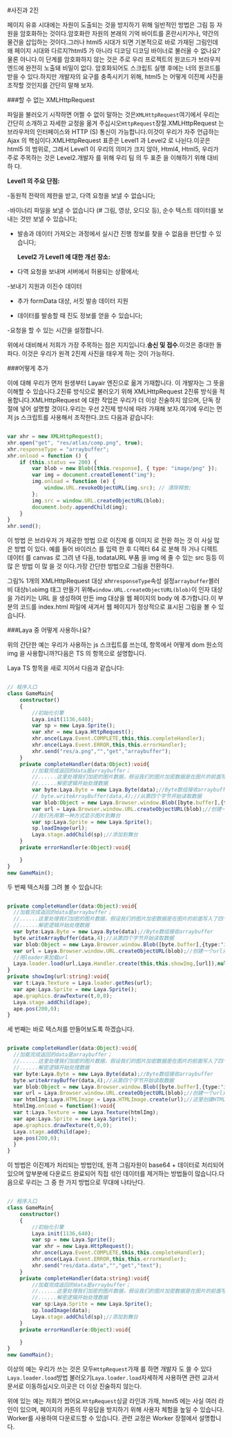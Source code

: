 #사진과 2진

페이지 유휴 시대에는 자원이 도출되는 것을 방지하기 위해 일반적인 방법은 그림 등 자원을 암호화하는 것이다.암호화란 자원의 본래의 기억 바이트를 혼란시키거나, 약간의 물건을 삽입하는 것이다.그러나 html5 시대가 되면 기본적으로 바로 가재된 그림인데 왜 페이지 시대와 다르지?html5 가 아니라 디코딩 디코딩 바이너로 불러올 수 없나요?물론 아니다.이 단계를 암호화하지 않는 것은 주로 우리 프로젝트의 원코드가 브라우저 엔드에 완전히 노출돼 비밀이 없다. 암호화되어도 스크립트 실행 후에는 너의 원코드를 받을 수 있다.하지만 개발자의 요구를 충족시키기 위해, html5 는 어떻게 이진제 사진을 조작할 것인지를 간단히 말해 보자.

###할 수 없는 XMLHttpRequest

파일을 불러오기 시작하면 어쩔 수 없이 말하는 것은`XMLHttpRequest`여기에서 우리는 간단히 소개하고 자세한 교정을 옮겨 주십시오`HttpRequest`장절.XMLHttpRequest 는 브라우저의 인터페이스와 HTTP (S) 통신이 가능합니다.이것이 우리가 자주 언급하는 Ajax 의 핵심이다.XMLHttpRequest 표준은 Level1 과 Level2 로 나뉜다.이곳은 html5 의 범위로, 그래서 Level1 이 우리의 의미가 크지 않아, Html4, Html5, 우리가 주로 주목하는 것은 Level2.개발자 를 위해 우리 팀 의 두 표준 을 이해하기 위해 대비 하 다.


 **Level1 의 주요 단점:**

-동원적 전략의 제한을 받고, 다역 요청을 보낼 수 없습니다;

-바이너리 파일을 보낼 수 없습니다 (# 그림, 영상, 오디오 등), 순수 텍스트 데이터를 보내는 것만 보낼 수 있습니다;

- 발송과 데이터 가져오는 과정에서 실시간 진행 정보를 찾을 수 없음을 판단할 수 있습니다;


  **Level2 가 Level1 에 대한 개선 장소:**

- 다역 요청을 보내며 서버에서 허용되는 상황에서;

-보내기 지원과 이진수 데이터

- 추가 formData 대상, 서킷 발송 데이터 지원

- 데이터를 발송할 때 진도 정보를 얻을 수 있습니다;

-요청을 할 수 있는 시간을 설정합니다.

위에서 대비해서 저희가 가장 주목하는 점은 지지입니다.**송신 및 접수**.이것은 중대한 돌파다. 이것은 우리가 원격 2진제 사진을 태우게 하는 것이 가능하다.

###어떻게 추가

이에 대해 우리가 먼저 원생부터 Layair 엔진으로 옮겨 가재합니다. 이 개발자는 그 뜻을 이해할 수 있습니다.2진류 방식으로 불러오기 위해 XMLHttpRequest 2진류 방식을 적용합니다.XMLHttpRequest 에 대한 작업은 우리가 더 이상 진술하지 않으며, 단독 장절에 넣어 설명할 것이다.우리는 우선 2진제 방식에 따라 가재해 보자.여기에 우리는 먼저 js 스크립트를 사용해서 조작한다.코드 다음과 같습니다:


```javascript

var xhr = new XMLHttpRequest();
xhr.open("get", "res/atlas/comp.png", true);
xhr.responseType = "arraybuffer";
xhr.onload = function () {
    if (this.status == 200) {
        var blob = new Blob([this.response], { type: "image/png" });
        var img = document.createElement("img");
        img.onload = function (e) {
            window.URL.revokeObjectURL(img.src); // 清除释放;
        };
        img.src = window.URL.createObjectURL(blob);
        document.body.appendChild(img);
    }
}
xhr.send();
```


이 방법 은 브라우저 가 제공한 방법 으로 이진제 를 이미지 로 전환 하는 것 이 사실 많은 방법 이 있다. 예를 들어 바이러스 를 입력 한 후 디렉터 64 로 분해 하 거나 디렉트 데이터 를 canvas 로 그려 낸 다음, todataURL 부품 을 img 에 줄 수 있는 src 등등 이 많 은 방법 이 많 을 것 이다.가장 간단한 방법으로 그림을 전환하다.

그림% 1개의 XMLHttpRequest 대상 xhr`responseType`속성 설정`arraybuffer`블러비 대상`blob`img 태그 만들기 위해`window.URL.createObjectURL(blob)`이 인자 대상을 가리키는 URL 을 생성하여 만든 img 대상을 웹 페이지의 body 에 추가합니다.이 부분의 코드를 index.html 파일에 새겨서 웹 페이지가 정상적으로 표시된 그림을 볼 수 있습니다.

###Laya 중 어떻게 사용하나요?

위의 간단한 예는 우리가 사용하는 js 스크립트를 쓰는데, 항목에서 어떻게 dom 원소의 img 을 사용합니까?다음은 TS 의 항목으로 설명합니다.

Laya TS 항목을 새로 지어서 다음과 같습니다:


```typescript

// 程序入口
class GameMain{
    constructor()
    {
        //初始化引擎
        Laya.init(1136,640);
        var sp = new Laya.Sprite();
        var xhr = new Laya.HttpRequest();
        xhr.once(Laya.Event.COMPLETE,this,this.completeHandler);
        xhr.once(Laya.Event.ERROR,this,this.errorHandler);
        xhr.send("res/a.png","","get","arraybuffer");
    }
    private completeHandler(data:Object):void{
        //加载完成返回的data是arraybuffer；
        //......这里处理我们加密的图片数据，假设我们的图片加密数据是在图片的前面写入了四个字节的数据
        //......解密逻辑开始处理数据
        var byte:Laya.Byte = new Laya.Byte(data);//Byte数组接收arraybuffer
        // byte.writeArrayBuffer(data,4);//从第四个字节开始读取数据
        var blob:Object = new Laya.Browser.window.Blob([byte.buffer],{type:"image/png"});
        var url = Laya.Browser.window.URL.createObjectURL(blob);//创建一个url对象；
        //我们先用第一种方式显示图片到舞台
        var sp:Laya.Sprite = new Laya.Sprite();
        sp.loadImage(url);
        Laya.stage.addChild(sp);//添加到舞台
    }
    private errorHandler(e:Object):void{

    }
}
new GameMain();
```


두 번째 텍스처를 그려 볼 수 있습니다:


```typescript

private completeHandler(data:Object):void{
  //加载完成返回的data是arraybuffer；
  //......这里处理我们加密的图片数据，假设我们的图片加密数据是在图片的前面写入了四个字节的数据
  //......解密逻辑开始处理数据
  var byte:Laya.Byte = new Laya.Byte(data);//Byte数组接收arraybuffer
  byte.writeArrayBuffer(data,4);//从第四个字节开始读取数据
  var blob:Object = new Laya.Browser.window.Blob([byte.buffer],{type:"image/png"});
  var url = Laya.Browser.window.URL.createObjectURL(blob);//创建一个url对象；
  //用loader来加载url
  Laya.loader.load(url,Laya.Handler.create(this,this.showImg,[url]),null,Laya.Loader.IMAGE);
}
private showImg(url:string):void{
  var t:Laya.Texture = Laya.loader.getRes(url);
  var ape:Laya.Sprite = new Laya.Sprite();
  ape.graphics.drawTexture(t,0,0);
  Laya.stage.addChild(ape);
  ape.pos(200,0);
}
```


세 번째는 바로 텍스처를 만들어보도록 하겠습니다.


```typescript

private completeHandler(data:Object):void{
  //加载完成返回的data是arraybuffer；
  //......这里处理我们加密的图片数据，假设我们的图片加密数据是在图片的前面写入了四个字节的数据
  //......解密逻辑开始处理数据
  var byte:Laya.Byte = new Laya.Byte(data);//Byte数组接收arraybuffer
  byte.writeArrayBuffer(data,4);//从第四个字节开始读取数据
  var blob:Object = new Laya.Browser.window.Blob([byte.buffer],{type:"image/png"});
  var url = Laya.Browser.window.URL.createObjectURL(blob);//创建一个url对象；
  var htmlImg:Laya.HTMLImage = Laya.HTMLImage.create(url);//这里创建HTMLImage 这里要用HTMLImage.create
  htmlImg.onload = function():void{
  var t:Laya.Texture = new Laya.Texture(htmlImg);
  var ape:Laya.Sprite = new Laya.Sprite();
  ape.graphics.drawTexture(t,0,0);
  Laya.stage.addChild(ape);
  ape.pos(200,0);
  }
}
```


이 방법은 이진제가 처리되는 방법인데, 원격 그림자원이 base64 + 데이터로 처리되어 있으며 앞부분에 다운로드 완료되어 직접 섞인 데이터를 제거하는 방법들이 많습니다.다음으로 우리는 그 중 한 가지 방법으로 무대에 나타난다.


```typescript

// 程序入口
class GameMain{
    constructor()
    {
        //初始化引擎
        Laya.init(1136,640);
        var sp = new Laya.Sprite();
        var xhr = new Laya.HttpRequest();
        xhr.once(Laya.Event.COMPLETE,this,this.completeHandler);
        xhr.once(Laya.Event.ERROR,this,this.errorHandler);
        xhr.send("res/data.data","","get","text");
    }
    private completeHandler(data:string):void{
        //加载完成返回的data是arraybuffer；
        //......这里处理我们加密的图片数据，假设我们的图片加密数据是在图片的前面写入了四个字节的数据
        //......解密逻辑开始处理数据
        var sp:Laya.Sprite = new Laya.Sprite();
        sp.loadImage(data);
        Laya.stage.addChild(sp);//添加到舞台
    }
    private errorHandler(e:Object):void{

    }
}
new GameMain();
```


이상의 예는 우리가 쓰는 것은 모두`HttpRequest`가재 를 하면 개발자 도 쓸 수 있다`Laya.loader.load`방법 불러오기`Laya.loader.load`자세하게 사용하면 관련 교과서 문서로 이동하십시오.이곳은 더 이상 진술하지 않는다.

위에 있는 예는 저희가 썼어요.`HttpRequest`싱글 라인과 가재, html5 에는 사실 여러 라인이 있으며, 페이지의 카튼의 무응답을 방지하기 위해 사용자 체험을 높일 수 있습니다. Worker를 사용하여 다운로드할 수 있습니다. 관련 교정은 Worker 장절에서 설명합니다.